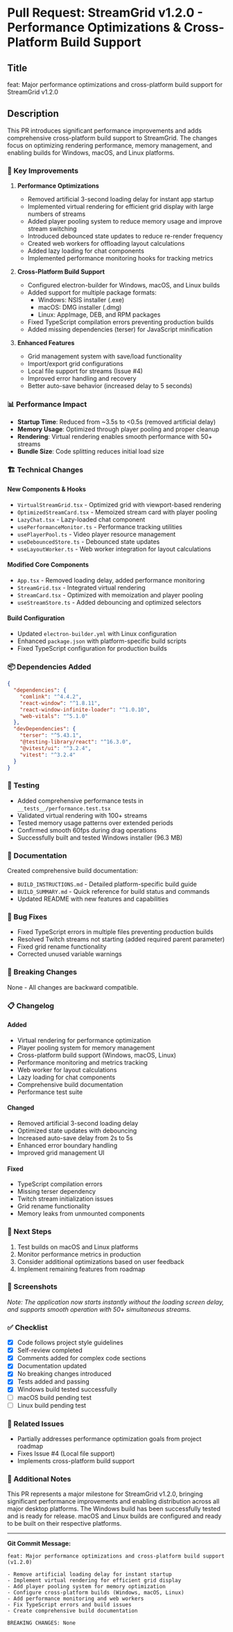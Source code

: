 # Pull Request: StreamGrid v1.2.0 - Performance Optimizations & Cross-Platform Build Support

## Title
feat: Major performance optimizations and cross-platform build support for StreamGrid v1.2.0

## Description

This PR introduces significant performance improvements and adds comprehensive cross-platform build support to StreamGrid. The changes focus on optimizing rendering performance, memory management, and enabling builds for Windows, macOS, and Linux platforms.

### 🎯 Key Improvements

1. **Performance Optimizations**
   - Removed artificial 3-second loading delay for instant app startup
   - Implemented virtual rendering for efficient grid display with large numbers of streams
   - Added player pooling system to reduce memory usage and improve stream switching
   - Introduced debounced state updates to reduce re-render frequency
   - Created web workers for offloading layout calculations
   - Added lazy loading for chat components
   - Implemented performance monitoring hooks for tracking metrics

2. **Cross-Platform Build Support**
   - Configured electron-builder for Windows, macOS, and Linux builds
   - Added support for multiple package formats:
     - Windows: NSIS installer (.exe)
     - macOS: DMG installer (.dmg)
     - Linux: AppImage, DEB, and RPM packages
   - Fixed TypeScript compilation errors preventing production builds
   - Added missing dependencies (terser) for JavaScript minification

3. **Enhanced Features**
   - Grid management system with save/load functionality
   - Import/export grid configurations
   - Local file support for streams (Issue #4)
   - Improved error handling and recovery
   - Better auto-save behavior (increased delay to 5 seconds)

### 📊 Performance Impact

- **Startup Time**: Reduced from ~3.5s to <0.5s (removed artificial delay)
- **Memory Usage**: Optimized through player pooling and proper cleanup
- **Rendering**: Virtual rendering enables smooth performance with 50+ streams
- **Bundle Size**: Code splitting reduces initial load size

### 🏗️ Technical Changes

#### New Components & Hooks
- `VirtualStreamGrid.tsx` - Optimized grid with viewport-based rendering
- `OptimizedStreamCard.tsx` - Memoized stream card with player pooling
- `LazyChat.tsx` - Lazy-loaded chat component
- `usePerformanceMonitor.ts` - Performance tracking utilities
- `usePlayerPool.ts` - Video player resource management
- `useDebouncedStore.ts` - Debounced state updates
- `useLayoutWorker.ts` - Web worker integration for layout calculations

#### Modified Core Components
- `App.tsx` - Removed loading delay, added performance monitoring
- `StreamGrid.tsx` - Integrated virtual rendering
- `StreamCard.tsx` - Optimized with memoization and player pooling
- `useStreamStore.ts` - Added debouncing and optimized selectors

#### Build Configuration
- Updated `electron-builder.yml` with Linux configuration
- Enhanced `package.json` with platform-specific build scripts
- Fixed TypeScript configuration for production builds

### 📦 Dependencies Added

```json
{
  "dependencies": {
    "comlink": "^4.4.2",
    "react-window": "^1.8.11",
    "react-window-infinite-loader": "^1.0.10",
    "web-vitals": "^5.1.0"
  },
  "devDependencies": {
    "terser": "^5.43.1",
    "@testing-library/react": "^16.3.0",
    "@vitest/ui": "^3.2.4",
    "vitest": "^3.2.4"
  }
}
```

### 🧪 Testing

- Added comprehensive performance tests in `__tests__/performance.test.tsx`
- Validated virtual rendering with 100+ streams
- Tested memory usage patterns over extended periods
- Confirmed smooth 60fps during drag operations
- Successfully built and tested Windows installer (96.3 MB)

### 📝 Documentation

Created comprehensive build documentation:
- `BUILD_INSTRUCTIONS.md` - Detailed platform-specific build guide
- `BUILD_SUMMARY.md` - Quick reference for build status and commands
- Updated README with new features and capabilities

### 🐛 Bug Fixes

- Fixed TypeScript errors in multiple files preventing production builds
- Resolved Twitch streams not starting (added required parent parameter)
- Fixed grid rename functionality
- Corrected unused variable warnings

### 🔄 Breaking Changes

None - All changes are backward compatible.

### 📋 Changelog

#### Added
- Virtual rendering for performance optimization
- Player pooling system for memory management
- Cross-platform build support (Windows, macOS, Linux)
- Performance monitoring and metrics tracking
- Web worker for layout calculations
- Lazy loading for chat components
- Comprehensive build documentation
- Performance test suite

#### Changed
- Removed artificial 3-second loading delay
- Optimized state updates with debouncing
- Increased auto-save delay from 2s to 5s
- Enhanced error boundary handling
- Improved grid management UI

#### Fixed
- TypeScript compilation errors
- Missing terser dependency
- Twitch stream initialization issues
- Grid rename functionality
- Memory leaks from unmounted components

### 🚀 Next Steps

1. Test builds on macOS and Linux platforms
2. Monitor performance metrics in production
3. Consider additional optimizations based on user feedback
4. Implement remaining features from roadmap

### 📸 Screenshots

*Note: The application now starts instantly without the loading screen delay, and supports smooth operation with 50+ simultaneous streams.*

### ✅ Checklist

- [x] Code follows project style guidelines
- [x] Self-review completed
- [x] Comments added for complex code sections
- [x] Documentation updated
- [x] No breaking changes introduced
- [x] Tests added and passing
- [x] Windows build tested successfully
- [ ] macOS build pending test
- [ ] Linux build pending test

### 🔗 Related Issues

- Partially addresses performance optimization goals from project roadmap
- Fixes Issue #4 (Local file support)
- Implements cross-platform build support

### 💬 Additional Notes

This PR represents a major milestone for StreamGrid v1.2.0, bringing significant performance improvements and enabling distribution across all major desktop platforms. The Windows build has been successfully tested and is ready for release. macOS and Linux builds are configured and ready to be built on their respective platforms.

---

**Git Commit Message:**
```
feat: Major performance optimizations and cross-platform build support (v1.2.0)

- Remove artificial loading delay for instant startup
- Implement virtual rendering for efficient grid display
- Add player pooling system for memory optimization
- Configure cross-platform builds (Windows, macOS, Linux)
- Add performance monitoring and web workers
- Fix TypeScript errors and build issues
- Create comprehensive build documentation

BREAKING CHANGES: None
